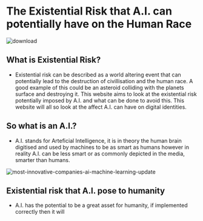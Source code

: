 # The Existential Risk that A.I. can potentially have on the Human Race

![download](https://user-images.githubusercontent.com/116067403/204344399-5b308eca-caf3-4996-b68f-f084de2fbca3.jpg)

## What is Existential Risk? 

- Existential risk can be described as a world altering event that can potentially lead to the destruction of civillisation and the human race. A good example of this could be an asteroid colliding with the planets surface and destroying it. This website aims to look at the existential risk potentially imposed by A.I. and what can be done to avoid this. This website will all so look at the affect A.I. can have on digital identities.

## So what is an A.I.?

- A.I. stands for Arteficial Intelligence, it is in theory the human brain digitised and used by machines to be as smart as humans however in reality A.I. can be less smart or as commonly depicted in the media, smarter than humans.  

![most-innovative-companies-ai-machine-learning-update](https://user-images.githubusercontent.com/116067403/204500610-8fc72223-816b-4323-800d-c62757898673.jpg)

## Existential risk that A.I. pose to humanity

- A.I. has the potential to be a great asset for humanity, if implemented correctly then it will 
